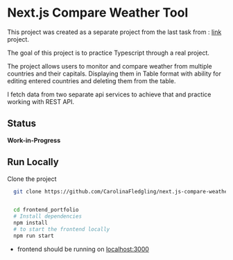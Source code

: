 # Next.js Compare Weather Tool

This project was created as a separate project from the last task from : [link](https://github.com/CarolinaFledgling/next.js-rest-api-tasks) project.

The goal of this project is to practice Typescript through a real project.

The project allows users to monitor and compare weather from multiple countries and their capitals. Displaying them in Table format with ability for editing entered countries and deleting them from the table.

I fetch data from two separate api services to achieve that and practice working with REST API.

## Status

**Work-in-Progress**

## Run Locally

Clone the project

```bash
  git clone https://github.com/CarolinaFledgling/next.js-compare-weather-app.git
```

```bash

  cd frontend_portfolio
  # Install dependencies
  npm install
  # to start the frontend locally
  npm run start

```

- frontend should be running on [localhost:3000](http://localhost:3000)
